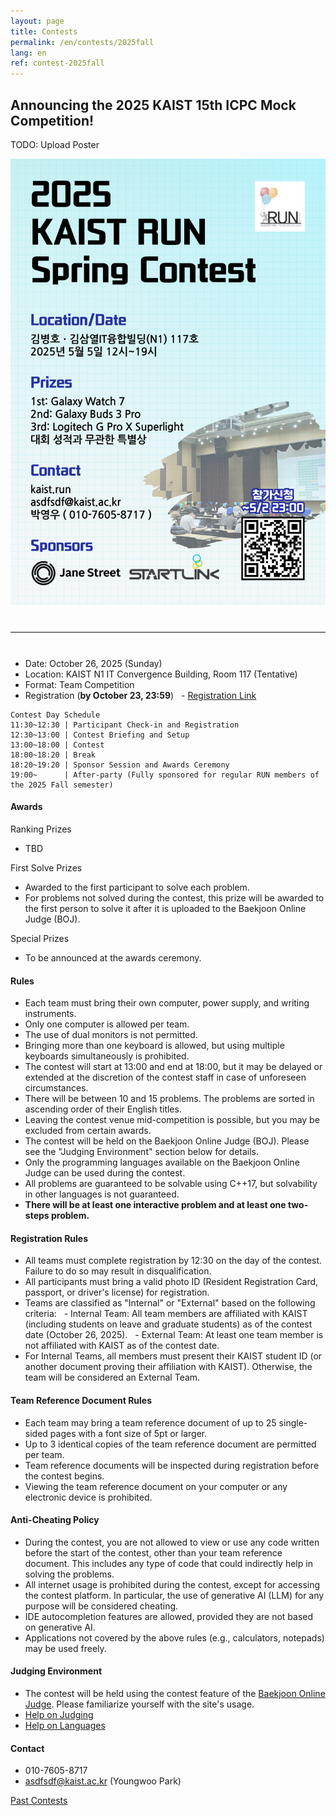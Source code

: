 ```yaml
---
layout: page
title: Contests
permalink: /en/contests/2025fall
lang: en
ref: contest-2025fall
---
```


## Announcing the 2025 KAIST 15th ICPC Mock Competition!


TODO: Upload Poster
<div style="text-align: center">
	<img src="/contest/2025-spring/2025 KAIST RUN Spring Contest.png" alt="poster" style="width: 700px;"/>
</div>
<hr style="size: 20; margin-top: 40px; margin-bottom: 40px; border: solid; border-width: 0; border-bottom: 1px solid #e8e8e8;"/>

* Date: October 26, 2025 (Sunday)
* Location: KAIST N1 IT Convergence Building, Room 117 (Tentative)
* Format: Team Competition
* Registration (**by October 23, 23:59**)
  - [Registration Link](https://forms.gle/hzEv9X2qnpvbQHiM9)
```
Contest Day Schedule
11:30~12:30 | Participant Check-in and Registration
12:30~13:00 | Contest Briefing and Setup
13:00~18:00 | Contest
18:00~18:20 | Break
18:20~19:20 | Sponsor Session and Awards Ceremony
19:00~      | After-party (Fully sponsored for regular RUN members of the 2025 Fall semester)
```

#### Awards

Ranking Prizes
* TBD

First Solve Prizes
* Awarded to the first participant to solve each problem.
* For problems not solved during the contest, this prize will be awarded to the first person to solve it after it is uploaded to the Baekjoon Online Judge (BOJ).

Special Prizes
* To be announced at the awards ceremony.

#### Rules
* Each team must bring their own computer, power supply, and writing instruments.
* Only one computer is allowed per team.
* The use of dual monitors is not permitted.
* Bringing more than one keyboard is allowed, but using multiple keyboards simultaneously is prohibited.
* The contest will start at 13:00 and end at 18:00, but it may be delayed or extended at the discretion of the contest staff in case of unforeseen circumstances.
* There will be between 10 and 15 problems. The problems are sorted in ascending order of their English titles.
* Leaving the contest venue mid-competition is possible, but you may be excluded from certain awards.
* The contest will be held on the Baekjoon Online Judge (BOJ). Please see the "Judging Environment" section below for details.
* Only the programming languages available on the Baekjoon Online Judge can be used during the contest.
* All problems are guaranteed to be solvable using C++17, but solvability in other languages is not guaranteed.
* **There will be at least one interactive problem and at least one two-steps problem.**

#### Registration Rules
* All teams must complete registration by 12:30 on the day of the contest. Failure to do so may result in disqualification.
* All participants must bring a valid photo ID (Resident Registration Card, passport, or driver's license) for registration.
* Teams are classified as "Internal" or "External" based on the following criteria:
  - Internal Team: All team members are affiliated with KAIST (including students on leave and graduate students) as of the contest date (October 26, 2025).
  - External Team: At least one team member is not affiliated with KAIST as of the contest date.
* For Internal Teams, all members must present their KAIST student ID (or another document proving their affiliation with KAIST). Otherwise, the team will be considered an External Team.

#### Team Reference Document Rules
* Each team may bring a team reference document of up to 25 single-sided pages with a font size of 5pt or larger.
* Up to 3 identical copies of the team reference document are permitted per team.
* Team reference documents will be inspected during registration before the contest begins.
* Viewing the team reference document on your computer or any electronic device is prohibited.

#### Anti-Cheating Policy
* During the contest, you are not allowed to view or use any code written before the start of the contest, other than your team reference document. This includes any type of code that could indirectly help in solving the problems.
* All internet usage is prohibited during the contest, except for accessing the contest platform. In particular, the use of generative AI (LLM) for any purpose will be considered cheating.
* IDE autocompletion features are allowed, provided they are not based on generative AI.
* Applications not covered by the above rules (e.g., calculators, notepads) may be used freely.

#### Judging Environment

- The contest will be held using the contest feature of the [Baekjoon Online Judge](https://www.acmicpc.net/). Please familiarize yourself with the site's usage.
- [Help on Judging](https://www.acmicpc.net/help/judge)
- [Help on Languages](https://www.acmicpc.net/help/language)

#### Contact

* 010-7605-8717
* asdfsdf@kaist.ac.kr (Youngwoo Park)

[Past Contests](https://kaist.run/en/contests/past)
